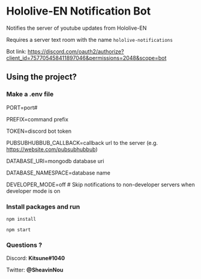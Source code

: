 # Hololive-EN Notification Bot

Notifies the server of youtube updates from Hololive-EN

Requires a server text room with the name `hololive-notifications`

Bot link: <a>https://discord.com/oauth2/authorize?client_id=757705458411897046&permissions=2048&scope=bot</a>

## Using the project?

### Make a .env file
PORT=port#

PREFIX=command prefix

TOKEN=discord bot token

PUBSUBHUBBUB_CALLBACK=callback url to the server (e.g. https://website.com/pubsubhubbub)

DATABASE_URI=mongodb database uri

DATABASE_NAMESPACE=database name

DEVELOPER_MODE=off # Skip notifications to non-developer servers when developer mode is on

### Install packages and run

`npm install`

`npm start`

### Questions ?

Discord: <b>Kitsune#1040</b>

Twitter: <b>@SheavinNou</b>
